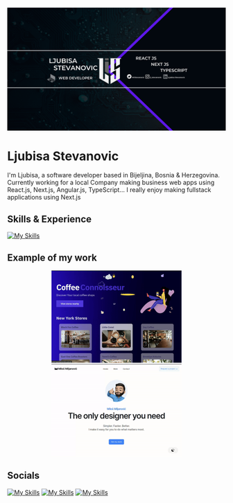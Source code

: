 ![Software Developer](https://github.com/Stevke7/Stevke7/blob/main/Ljubisa%20Stevanovic.png)

# Ljubisa Stevanovic
I'm Ljubisa, a software developer based in Bijeljina, Bosnia & Herzegovina. Currently working for a local Company making business web apps using React.js, Next.js, Angular.js, TypeScript...
I really enjoy making fullstack applications using Next.js

## Skills & Experience
[![My Skills](https://skillicons.dev/icons?i=react,next,typescript&theme=dark)](https://linkedin.com/in/ljubisa-stevanovic-5bb489206/)

## Example of my work
<div align="center"> 
  <img src="https://github.com/Stevke7/Stevke7/blob/main/ezgif.com-video-to-gif-converter(1).gif" width="300"/>    
  <img src="https://github.com/Stevke7/Stevke7/blob/main/ezgif.com-video-to-gif-converter.gif" width="300"/>
</div>

## Socials

[![My Skills](https://skillicons.dev/icons?i=linkedin&theme=dark)](https://linkedin.com/in/ljubisa-stevanovic-5bb489206/)
[![My Skills](https://skillicons.dev/icons?i=instagram&theme=dark)](https://instagram.com/lj_stevanovic)
[![My Skills](https://skillicons.dev/icons?i=twitter=dark)](https://twitter.com/MrStevanovic)








